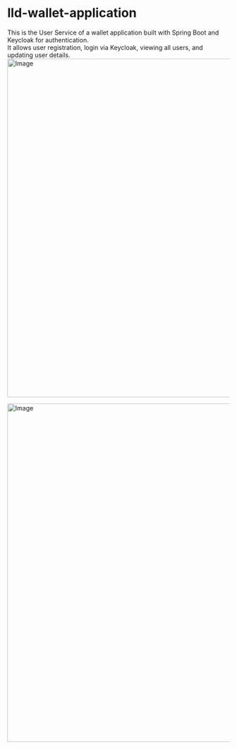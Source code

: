 # lld-wallet-application

This is the User Service of a wallet application built with Spring Boot and Keycloak for authentication.  
It allows user registration, login via Keycloak, viewing all users, and updating user details.
<img width="1366" height="768" alt="Image" src="https://github.com/user-attachments/assets/36d32940-505a-4817-81dd-61f8a91fdde5" />

<img width="1366" height="768" alt="Image" src="https://github.com/user-attachments/assets/07e9e5ed-9f83-4334-807e-bec17063e5fc" />
